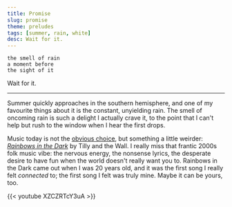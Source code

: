 ```yaml
---
title: Promise
slug: promise
theme: preludes
tags: [summer, rain, white]
desc: Wait for it.
---
```


```
the smell of rain
a moment before
the sight of it
```

Wait for it.

<!--more-->

---

Summer quickly approaches in the southern hemisphere, and one of my favourite things about it is the constant, unyielding rain.
The smell of oncoming rain is such a delight I actually crave it, to the point that I can't help but rush to the window when I hear the first drops.

Music today is not the [obvious choice][1], but something a little weirder: [*Rainbows in the Dark*][2] by Tilly and the Wall.
I really miss that frantic 2000s folk music vibe: the nervous energy, the nonsense lyrics, the desperate desire to have fun when the world doesn't really want you to.
Rainbows in the Dark came out when I was 20 years old, and it was the first song I really felt *connected* to; the first song I felt was truly mine.
Maybe it can be yours, too.

{{< youtube XZCZRTcY3uA >}}

[1]: https://www.youtube.com/watch?v=4a-SEPT8DeE
[2]: https://www.youtube.com/watch?v=XZCZRTcY3uA
